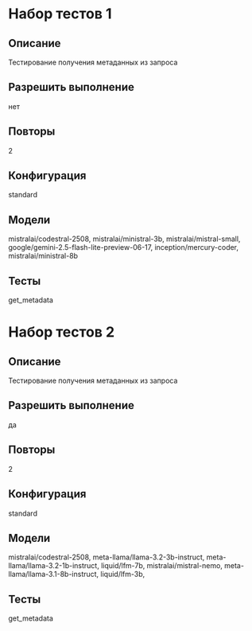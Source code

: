 # Набор тестов 1
## Описание
Тестирование получения метаданных из запроса
## Разрешить выполнение
нет
## Повторы
2
## Конфигурация
standard
## Модели
mistralai/codestral-2508, mistralai/ministral-3b, mistralai/mistral-small,
google/gemini-2.5-flash-lite-preview-06-17, inception/mercury-coder, mistralai/ministral-8b
## Тесты
get_metadata

# Набор тестов 2
## Описание
Тестирование получения метаданных из запроса
## Разрешить выполнение
да
## Повторы
2
## Конфигурация
standard
## Модели
mistralai/codestral-2508, meta-llama/llama-3.2-3b-instruct, meta-llama/llama-3.2-1b-instruct,
liquid/lfm-7b, mistralai/mistral-nemo, meta-llama/llama-3.1-8b-instruct, liquid/lfm-3b,

## Тесты
get_metadata
